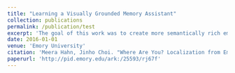 ```yaml
---
title: "Learning a Visually Grounded Memory Assistant"
collection: publications
permalink: /publication/test
excerpt: 'The goal of this work was to create more semantically rich embeddings for verbs. The approach modified the word embedding architecture to incorporate semantic role labels and dependencies. Additionally, this work introduces novel quantitative evaluations for embedding for all parts of speech. This work was done at Emory University under Dr. Jinho Choi. This was my undergraduate thesis from Emory University that examines new approaches to Word Embedding and proposes novel methods for word embedding evalutation.'
date: 2016-01-01
venue: 'Emory University'
citation: 'Meera Hahn, Jinho Choi. "Where Are You? Localization from Embodied Dialog." Emory University (2016).'
paperurl: 'http://pid.emory.edu/ark:/25593/rj67f'
---
```


<!-- ---
title: "Learning a Visually Grounded Memory Assistant"
collection: publications
permalink: /publication/visualassistant
excerpt: 'We introduce a novel interface for large scale collection of human memory and assistance.Using the interface we collect the `The Visually Grounded Memory Assistant Dataset' which is aimed at developing our understanding of (1) the information people encode during navigation of 3D environments and (2) conditions under which people ask for memory assistance.'
date: 2020-01-01
venue: 'Arxiv.'
paperurl: 'http://meerahahn.github.io/files/visual_assistant.pdf'

citation: 'Meera Hahn, Kevin Carlberg, Ruta Desai, and James Hillis. "Learning a Visually Grounded Memory Assistant." arXiv (2020).'
--- -->